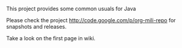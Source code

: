 This project provides some common usuals for Java

Please check the project http://code.google.com/p/org-mili-repo for snapshots and releases.

Take a look on the first page in wiki.